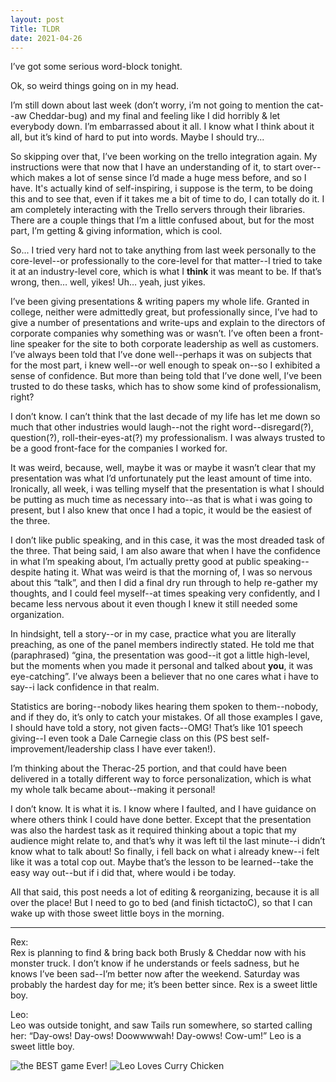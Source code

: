 ```yaml
---
layout: post
Title: TLDR
date: 2021-04-26
---
```


I’ve got some serious word-block tonight.  

Ok, so weird things going on in my head.  

I’m still down about last week (don’t worry, i’m not going to mention the cat--aw Cheddar-bug) and my final and feeling like I did horribly & let everybody down.  I’m embarrassed about it all.  I know what I think about it all, but it’s kind of hard to put into words.  Maybe I should try...

So skipping over that, I’ve been working on the trello integration again.  My instructions were that now that I have an understanding of it, to start over--which makes a lot of sense since I’d made a huge mess before, and so I have.  It's actually kind of self-inspiring, i suppose is the term, to be doing this and to see that, even if it takes me a bit of time to do, I can totally do it.  I am completely interacting with the Trello servers through their libraries.  There are a couple things that I’m a little confused about, but for the most part, I’m getting & giving information, which is cool.  

So... I tried very hard not to take anything from last week personally to the core-level--or professionally to the core-level for that matter--I tried to take it at an industry-level core, which is what I **think** it was meant to be.  If that’s wrong, then… well, yikes! Uh… yeah, just yikes.  

I’ve been giving presentations & writing papers my whole life.  Granted in college, neither were admittedly great, but professionally since, I’ve had to give a number of presentations and write-ups and explain to the directors of corporate companies why something was or wasn’t.  I’ve often been a front-line speaker for the site to both corporate leadership as well as customers.  I’ve always been told that I’ve done well--perhaps it was on subjects that for the most part, i knew well--or well enough to speak on--so I exhibited a sense of confidence.   But more than being told that I’ve done well, I’ve been trusted to do these tasks, which has to show some kind of professionalism, right?

I don’t know.  I can’t think that the last decade of my life has let me down so much that other industries would laugh--not the right word--disregard(?), question(?), roll-their-eyes-at(?) my professionalism.  I was always trusted to be a good front-face for the companies I worked for.  

It was weird, because, well, maybe it was or maybe it wasn’t clear that my presentation was what I’d unfortunately put the least amount of time into.  Ironically, all week, i was telling myself that the presentation is what I should be putting as much time as necessary into--as that is what i was going to present, but I also knew that once I had a topic, it would be the easiest of the three.  

I don’t like public speaking, and in this case, it was the most dreaded task of the three.  That being said, I am also aware that when I have the confidence in what I’m speaking about, I’m actually pretty good at public speaking--despite hating it.  What was weird is that the morning of, I was so nervous about this “talk”, and then I did a final dry run through to help re-gather my thoughts, and I could feel myself--at times speaking very confidently, and I became less nervous about it even though I knew it still needed some organization.  

In hindsight, tell a story--or in my case, practice what you are literally preaching, as one of the panel members indirectly stated.  He told me that (paraphrased) “gina, the presentation was good--it got a little high-level, but the moments when you made it personal and talked about **you**, it was eye-catching”.  I’ve always been a believer that no one cares what i have to say--i lack confidence in that realm.  

Statistics are boring--nobody likes hearing them spoken to them--nobody, and if they do, it’s only to catch your mistakes.  Of all those examples I gave, I should have told a story, not given facts--OMG! That’s like 101 speech giving--I even took a Dale Carnegie class on this (PS best self-improvement/leadership class I have ever taken!). 

I’m thinking about the Therac-25 portion, and that could have been delivered in a totally different way to force personalization, which is what my whole talk became about--making it personal!

I don’t know.  It is what it is.  I know where I faulted, and I have guidance on where others think I could have done better. Except that the presentation was also the hardest task as it required thinking about a topic that my audience might relate to, and that’s why it was left til the last minute--i didn’t know what to talk about!  So finally, i fell back on what i already knew--i felt like it was a total cop out.  Maybe that’s the lesson to be learned--take the easy way out--but if i did that, where would i be today.

All that said, this post needs a lot of editing & reorganizing, because it is all over the place!  But  I need to go to bed (and finish tictactoC), so that I can wake up with those sweet little boys in the morning. 


***

Rex:  
Rex is planning to find & bring back both Brusly & Cheddar now with his monster truck.  I don’t know if he understands or feels sadness, but he knows I’ve been sad--I’m better now after the weekend.  Saturday was probably the hardest day for me; it’s been better since.  Rex is a sweet little boy.

Leo:  
Leo was outside tonight, and saw Tails run somewhere, so started calling her: “Day-ows!  Day-ows!  Doowwwwah!  Day-owws!  Cow-um!”  Leo is a sweet little boy.

![the BEST game Ever!](https://maniginam.github.io/blog/pics&vids/dontGetOffTheBed.jpeg)
![Leo Loves Curry Chicken](https://maniginam.github.io/blog/pics&vids/curryKisses.jpeg)